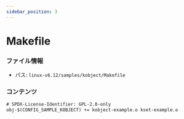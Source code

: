 ```yaml
---
sidebar_position: 3
---
```

# Makefile

### ファイル情報

- パス: `linux-v6.12/samples/kobject/Makefile`

### コンテンツ

```txt
# SPDX-License-Identifier: GPL-2.0-only
obj-$(CONFIG_SAMPLE_KOBJECT) += kobject-example.o kset-example.o

```
